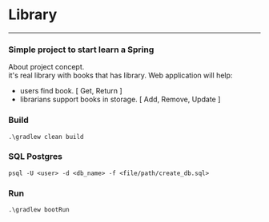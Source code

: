 # Library

<hr>

### Simple project to start learn a Spring

About project concept.<br>
it's real library with books that has library. Web application will help:

- users find book. [ Get, Return ]
- librarians support books in storage. [ Add, Remove, Update ]

### Build

```text
.\gradlew clean build
```

### SQL Postgres
```text
psql -U <user> -d <db_name> -f <file/path/create_db.sql>
```
### Run

```text
.\gradlew bootRun
```